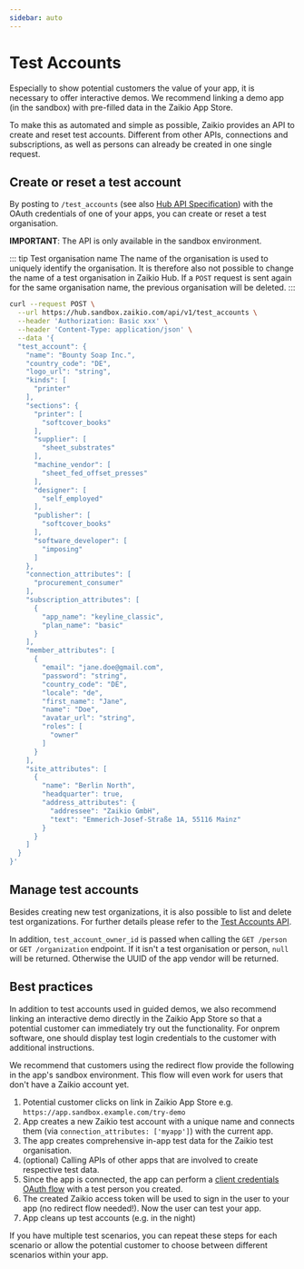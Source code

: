 ```yaml
---
sidebar: auto
---
```


# Test Accounts

Especially to show potential customers the value of your app, it is necessary to offer interactive demos. We recommend linking a demo app (in the sandbox) with pre-filled data in the Zaikio App Store.

To make this as automated and simple as possible, Zaikio provides an API to create and reset test accounts. Different from other APIs, connections and subscriptions, as well as persons can already be created in one single request.

## Create or reset a test account

By posting to `/test_accounts` (see also [Hub API Specification](/api/directory/directory.html#/Test%20Accounts/post_test_accounts)) with the OAuth credentials of one of your apps, you can create or reset a test organisation.

**IMPORTANT**: The API is only available in the sandbox environment.

::: tip Test organisation name
The name of the organisation is used to uniquely identify the organisation. It is therefore also not possible to change the name of a test organisation in Zaikio Hub. If a `POST` request is sent again for the same organisation name, the previous organisation will be deleted.
:::

```bash
curl --request POST \
  --url https://hub.sandbox.zaikio.com/api/v1/test_accounts \
  --header 'Authorization: Basic xxx' \
  --header 'Content-Type: application/json' \
  --data '{
  "test_account": {
    "name": "Bounty Soap Inc.",
    "country_code": "DE",
    "logo_url": "string",
    "kinds": [
      "printer"
    ],
    "sections": {
      "printer": [
        "softcover_books"
      ],
      "supplier": [
        "sheet_substrates"
      ],
      "machine_vendor": [
        "sheet_fed_offset_presses"
      ],
      "designer": [
        "self_employed"
      ],
      "publisher": [
        "softcover_books"
      ],
      "software_developer": [
        "imposing"
      ]
    },
    "connection_attributes": [
      "procurement_consumer"
    ],
    "subscription_attributes": [
      {
        "app_name": "keyline_classic",
        "plan_name": "basic"
      }
    ],
    "member_attributes": [
      {
        "email": "jane.doe@gmail.com",
        "password": "string",
        "country_code": "DE",
        "locale": "de",
        "first_name": "Jane",
        "name": "Doe",
        "avatar_url": "string",
        "roles": [
          "owner"
        ]
      }
    ],
    "site_attributes": [
      {
        "name": "Berlin North",
        "headquarter": true,
        "address_attributes": {
          "addressee": "Zaikio GmbH",
          "text": "Emmerich-Josef-Straße 1A, 55116 Mainz"
        }
      }
    ]
  }
}'
```

## Manage test accounts

Besides creating new test organizations, it is also possible to list and delete test organizations. For further details please refer to the [Test Accounts API](/api/directory/directory.html#/Test%20Accounts).

In addition, `test_account_owner_id` is passed when calling the  `GET /person` or `GET /organization` endpoint. If it isn't a test organisation or person, `null` will be returned. Otherwise the UUID of the app vendor will be returned.

## Best practices

In addition to test accounts used in guided demos, we also recommend linking an interactive demo directly in the Zaikio App Store so that a potential customer can immediately try out the functionality. For onprem software, one should display test login credentials to the customer with additional instructions.

We recommend that customers using the redirect flow provide the following in the app's sandbox environment. This flow will even work for users that don't have a Zaikio account yet.

1. Potential customer clicks on link in Zaikio App Store e.g. `https://app.sandbox.example.com/try-demo`
2. App creates a new Zaikio test account with a unique name and connects them (via `connection_attributes: ['myapp']`) with the current app.
3. The app creates comprehensive in-app test data for the Zaikio test organisation.
4. (optional) Calling APIs of other apps that are involved to create respective test data.
5. Since the app is connected, the app can perform a [client credentials OAuth flow](/guide/oauth/client-credentials.html) with a test person you created.
6. The created Zaikio access token will be used to sign in the user to your app (no redirect flow needed!). Now the user can test your app.
8. App cleans up test accounts (e.g. in the night)

If you have multiple test scenarios, you can repeat these steps for each scenario or allow the potential customer to choose between different scenarios within your app.
